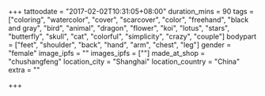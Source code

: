 +++
tattoodate = "2017-02-02T10:31:05+08:00"
duration_mins = 90
tags = ["coloring", "watercolor", "cover", "scarcover", "color", "freehand", "black and gray", "bird", "animal", "dragon", "flower", "koi", "lotus", "stars", "butterfly", "skull", "cat",
"colorful", "simplicity", "crazy", "couple"]
bodypart = ["feet", "shoulder", "back", "hand", "arm", "chest", "leg"]
gender = "female"
image_ipfs = ""
images_ipfs = [""]
made_at_shop = "chushangfeng"
location_city = "Shanghai"
location_country = "China"
extra = ""

+++
